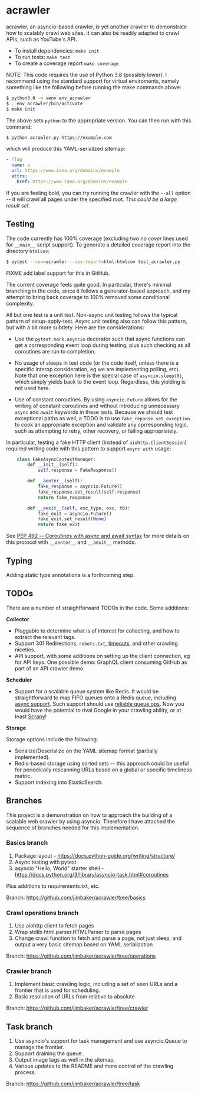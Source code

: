 # acrawler

acrawler, an asyncio-based crawler, is yet another crawler to demonstrate how to
scalably crawl web sites. It can also be readily adapted to crawl APIs, such as
YouTube's API.

* To install dependencies: `make init`
* To run tests: `make test`
* To create a coverage report `make coverage`

NOTE: This code requires the use of Python 3.8 (possibly lower). I recommend
using the standard support for virtual enviroments, namely something like the
following before running the make commands above:

```bash
$ python3.8 -m venv env_acrawler
$ . env_acrawler/bin/activate
$ make init
```

The above sets `python` to the appropriate version. You can then run with this
command:

```bash
$ python acrawler.py https://example.com
```

which will produce this YAML-serialized sitemap:

```yaml
- !Tag
  name: a
  url: https://www.iana.org/domains/example
  attrs:
    href: https://www.iana.org/domains/example
```

If you are feeling bold, you can try running the crawler with the `--all` option
-- it will crawl all pages under the specified root. *This could be a large
result set.*

## Testing

The code currently has 100% coverage (excluding two *no cover* lines used for
`__main__` script support). To generate a detailed coverage report into the
directory `htmlcov`:

```bash
$ pytest --cov=acrawler --cov-report=html:htmlcov test_acrawler.py
```

FIXME add label support for this in GitHub.

The current coverage feels quite good. In particular, there's minimal branching
in the code, since it follows a generator-based approach, and my attempt to
bring back coverage to 100% removed some conditional complexity.

All but one test is a unit test. Non-async unit testing follows the typical
pattern of setup-apply-test. Async unit testing also can follow this pattern,
but with a bit more subtlety. Here are the considerations:

* Use the `pytest.mark.asyncio` decorator such that async functions can get a
  corresponding event loop during testing, plus such checking as all coroutines
  are run to completion.

* No usage of sleeps in test code (or the code itself, unless there is a
  specific interop consideration, eg we are implementing polling, etc). Note
  that one exception here is the special case of `asyncio.sleep(0)`, which
  simply yields back to the event loop. Regardless, this yielding is not used
  here.

* Use of constant coroutines. By using `asyncio.Future` allows for the
  writing of constant coroutines and without introducing unnecessary `async` and
  `await` keywords in these tests. Because we should test exceptional paths as
  well, a TODO is to use `fake_reponse.set_exception` to cook an appropriate
  exception and validate any cprresponding logic, such as attempting to retry,
  other recovery, or failing appropriately.

In particular, testing a fake HTTP client (instead of
`aiohttp.ClientSession`) required writing code with this pattern to support
`async with` usage:

```python
    class FakeAsyncContextManager:
        def __init__(self):
            self.response = FakeResponse()

        def __aenter__(self):
            fake_response = asyncio.Future()
            fake_response.set_result(self.response)
            return fake_response

        def __aexit__(self, exc_type, exc, tb):
            fake_exit = asyncio.Future()
            fake_exit.set_result(None)
            return fake_exit
```

See [PEP 492 -- Coroutines with async and await
syntax](https://www.python.org/dev/peps/pep-0492/#asynchronous-context-managers-and-async-with)
for more details on this protocol with `__aenter__` and `__aexit__` methods.

## Typing

Adding static type annotations is a forthcoming step.

## TODOs

There are a number of straightforward TODOs in the code. Some additions:

**Collector**

* Pluggable to determine what is of interest for collecting, and how to extract the relevant tags.
* Support 301 Redirections, `robots.txt`,
  [timeouts](https://docs.aiohttp.org/en/stable/client_quickstart.html#timeouts),
  and other crawling niceties.
* API support, with some additions on setting up the client connection, eg for
  API keys. One possible demo: GraphQL client consuming GitHub as part of an API
  crawler demo.

**Scheduler**

* Support for a scalable queue system like Redis. It would be straightforward to
  map FIFO queues onto a Redis queue, including [async
  support](https://aioredis.readthedocs.io/). Such support should use [reliable
  queue ops](https://redis.io/commands/RPOPLPUSH). Now you would have the
  potential to rival Google in your crawling ability, or at least
  [Scrapy](https://scrapy.org/)!

**Storage**

Storage options include the following:

* Serialize/Deserialize on the YAML sitemap format (partially implemented).
* Redis-based storage using sorted sets -- this approach could be useful for
  periodically rescanning URLs based on a global or specific timeliness metric.
* Support indexing into ElasticSearch.

## Branches

This project is a demonstration on how to approach the building of a scalable web
crawler by using asyncio. Therefore I have attached the sequence of branches
needed for this implementation.

### Basics branch

1. Package layout - https://docs.python-guide.org/writing/structure/
2. Async testing with pytest
3. asyncio "Hello, World" starter shell -
   https://docs.python.org/3/library/asyncio-task.html#coroutines

Plus additions to requirements.txt, etc.

Branch: https://github.com/jimbaker/acrawler/tree/basics

### Crawl operations branch

1. Use aiohttp client to fetch pages
2. Wrap stdlib html.parser.HTMLParser to parse pages
3. Change crawl function to fetch and parse a page, not just sleep, and output a
   very basic sitemap based on YAML serialization

Branch: https://github.com/jimbaker/acrawler/tree/operations

### Crawler branch

1. Implement basic crawling logic, including a set of seen URLs and a frontier
   that is used for scheduling.
2. Basic resolution of URLs from relative to absolute

Branch: https://github.com/jimbaker/acrawler/tree/crawler

## Task branch

1. Use asyncio's support for task management and use asyncio.Queue to manage the
   frontier.
2. Support draining the queue.
3. Output image tags as well in the sitemap.
3. Various updates to the README and more control of the crawling process.

Branch: https://github.com/jimbaker/acrawler/tree/task